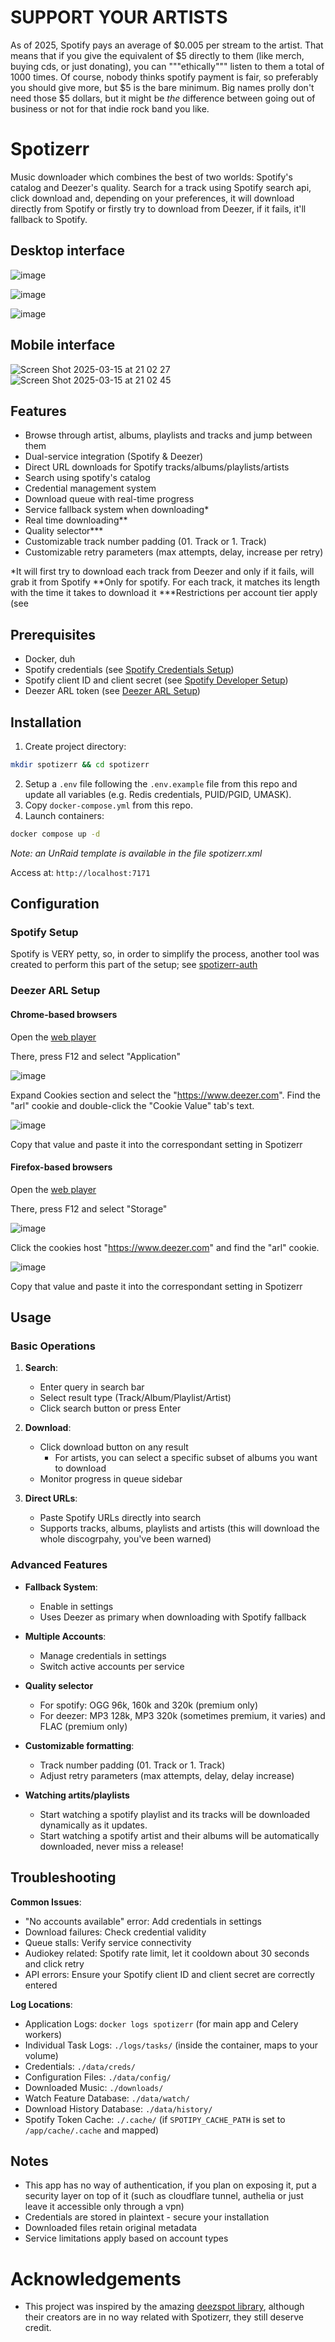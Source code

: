 # SUPPORT YOUR ARTISTS

As of 2025, Spotify pays an average of $0.005 per stream to the artist. That means that if you give the equivalent of $5 directly to them (like merch, buying cds, or just donating), you can """ethically""" listen to them a total of 1000 times. Of course, nobody thinks spotify payment is fair, so preferably you should give more, but $5 is the bare minimum. Big names prolly don't need those $5 dollars, but it might be _the_ difference between going out of business or not for that indie rock band you like.

# Spotizerr

Music downloader which combines the best of two worlds: Spotify's catalog and Deezer's quality. Search for a track using Spotify search api, click download and, depending on your preferences, it will download directly from Spotify or firstly try to download from Deezer, if it fails, it'll fallback to Spotify.

## Desktop interface
![image](https://github.com/user-attachments/assets/8093085d-cad3-4cba-9a0d-1ad6cae63e4f)

![image](https://github.com/user-attachments/assets/ac5daa0f-769f-43b0-b78a-8db343219861)

![image](https://github.com/user-attachments/assets/fb8b2295-f6b6-412f-87da-69f63b56247c)

## Mobile interface

![Screen Shot 2025-03-15 at 21 02 27](https://github.com/user-attachments/assets/cee9318e-9451-4a43-9e24-20e05f4abc5b) ![Screen Shot 2025-03-15 at 21 02 45](https://github.com/user-attachments/assets/d5801795-ba31-4589-a82d-d208f1ea6d62)

## Features

- Browse through artist, albums, playlists and tracks and jump between them
- Dual-service integration (Spotify & Deezer)
- Direct URL downloads for Spotify tracks/albums/playlists/artists
- Search using spotify's catalog
- Credential management system
- Download queue with real-time progress
- Service fallback system when downloading*
- Real time downloading**
- Quality selector***
- Customizable track number padding (01. Track or 1. Track)
- Customizable retry parameters (max attempts, delay, increase per retry)

*It will first try to download each track from Deezer and only if it fails, will grab it from Spotify
**Only for spotify. For each track, it matches its length with the time it takes to download it
***Restrictions per account tier apply (see

## Prerequisites

- Docker, duh
- Spotify credentials (see [Spotify Credentials Setup](https://github.com/Xoconoch/spotizerr-auth?tab=readme-ov-file#prerequisites))
- Spotify client ID and client secret (see [Spotify Developer Setup](https://developer.spotify.com/dashboard))
- Deezer ARL token (see [Deezer ARL Setup](#deezer-arl-setup))

## Installation

1. Create project directory:
```bash
mkdir spotizerr && cd spotizerr
```

2. Setup a `.env` file following the `.env.example` file from this repo and update all variables (e.g. Redis credentials, PUID/PGID, UMASK).
3. Copy `docker-compose.yml` from this repo.
4. Launch containers:
```bash
docker compose up -d
```
_Note: an UnRaid template is available in the file spotizerr.xml_

Access at: `http://localhost:7171`

## Configuration

### Spotify Setup

Spotify is VERY petty, so, in order to simplify the process, another tool was created to perform this part of the setup; see [spotizerr-auth](https://github.com/Xoconoch/spotizerr-auth)

### Deezer ARL Setup

#### Chrome-based browsers

Open the [web player](https://www.deezer.com/)

There, press F12 and select "Application"

![image](https://github.com/user-attachments/assets/22e61d91-50b4-48f2-bba7-28ef45b45ee5)

Expand Cookies section and select the "https://www.deezer.com". Find the "arl" cookie and double-click the "Cookie Value" tab's text.

![image](https://github.com/user-attachments/assets/75a67906-596e-42a0-beb0-540f2748b16e)

Copy that value and paste it into the correspondant setting in Spotizerr

#### Firefox-based browsers

Open the [web player](https://www.deezer.com/)

There, press F12 and select "Storage"

![image](https://github.com/user-attachments/assets/601be3fb-1ec9-44d9-be4f-28b1d853df2f)

Click the cookies host "https://www.deezer.com" and find the "arl" cookie.

![image](https://github.com/user-attachments/assets/ef8ea256-2c13-4780-ae9f-71527466df56)

Copy that value and paste it into the correspondant setting in Spotizerr

## Usage

### Basic Operations
1. **Search**:
   - Enter query in search bar
   - Select result type (Track/Album/Playlist/Artist)
   - Click search button or press Enter

2. **Download**:
   - Click download button on any result
      - For artists, you can select a specific subset of albums you want to download
   - Monitor progress in queue sidebar

3. **Direct URLs**:
   - Paste Spotify URLs directly into search
   - Supports tracks, albums, playlists and artists (this will download the whole discogrpahy, you've been warned)

### Advanced Features
- **Fallback System**:
  - Enable in settings
  - Uses Deezer as primary when downloading with Spotify fallback

- **Multiple Accounts**:
  - Manage credentials in settings
  - Switch active accounts per service

- **Quality selector**
   - For spotify: OGG 96k, 160k and 320k (premium only)
   - For deezer: MP3 128k, MP3 320k (sometimes premium, it varies) and FLAC (premium only)

- **Customizable formatting**:
   - Track number padding (01. Track or 1. Track)
  - Adjust retry parameters (max attempts, delay, delay increase)

- **Watching artits/playlists**
   - Start watching a spotify playlist and its tracks will be downloaded dynamically as it updates.
   - Start watching a spotify artist and their albums will be automatically downloaded, never miss a release!

## Troubleshooting

**Common Issues**:
- "No accounts available" error: Add credentials in settings
- Download failures: Check credential validity
- Queue stalls: Verify service connectivity
- Audiokey related: Spotify rate limit, let it cooldown about 30 seconds and click retry
- API errors: Ensure your Spotify client ID and client secret are correctly entered

**Log Locations**:
- Application Logs: `docker logs spotizerr` (for main app and Celery workers)
- Individual Task Logs: `./logs/tasks/` (inside the container, maps to your volume)
- Credentials: `./data/creds/`
- Configuration Files: `./data/config/`
- Downloaded Music: `./downloads/`
- Watch Feature Database: `./data/watch/`
- Download History Database: `./data/history/`
- Spotify Token Cache: `./.cache/` (if `SPOTIPY_CACHE_PATH` is set to `/app/cache/.cache` and mapped)

## Notes

- This app has no way of authentication, if you plan on exposing it, put a security layer on top of it (such as cloudflare tunnel, authelia or just leave it accessible only through a vpn)
- Credentials are stored in plaintext - secure your installation
- Downloaded files retain original metadata
- Service limitations apply based on account types

# Acknowledgements

- This project was inspired by the amazing [deezspot library](https://github.com/jakiepari/deezspot), although their creators are in no way related with Spotizerr, they still deserve credit.
